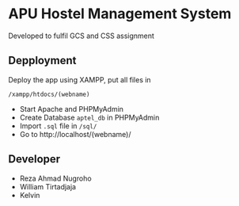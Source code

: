 # APU Hostel Management System

Developed to fulfil GCS and CSS assignment


## Depployment
Deploy the app using XAMPP, put all files in   
```
/xampp/htdocs/(webname)
```

- Start Apache and PHPMyAdmin   
- Create Database `aptel_db` in PHPMyAdmin
- Import `.sql` file in `/sql/` 
- Go to http://localhost/(webname)/ 


## Developer
- Reza Ahmad Nugroho
- William Tirtadjaja
- Kelvin
